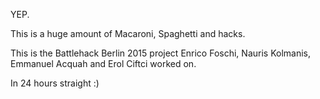 YEP.

This is a huge amount of Macaroni, Spaghetti and hacks.

This is the Battlehack Berlin 2015 project Enrico Foschi, Nauris Kolmanis, Emmanuel Acquah and Erol Ciftci worked on.

In 24 hours straight :)
